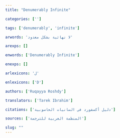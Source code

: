 ```yaml
---
title: "Denumerably Infinite"

categories: ['']

tags: ['denumerably', 'infinite']

arwords: 'لا نهائية بشكل معدود'

arexps: []

enwords: ['Denumerably Infinite']

enexps: []

arlexicons: 'ل'

enlexicons: ['D']

authors: ['Ruqayya Roshdy']

translators: ['Tarek Ibrahim']

citations: ['دليل أكسفورد في السانيات الحاسوبية']

sources: ['المنظمة العربية للترجمة']

slug: ""
---
```

